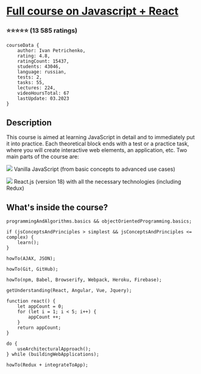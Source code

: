 # [Full course on Javascript + React](https://www.udemy.com/course/javascript_full/)
### :star::star::star::star::star: (13 585 ratings)

    courseData {
        author: Ivan Petrichenko,
        rating: 4.8,    
        ratingCount: 15437,
        students: 43046,
        language: russian,
        tests: 2,
        tasks: 55,
        lectures: 224,
        videoHoursTotal: 67
        lastUpdate: 03.2023
    }

## Description

This course is aimed at learning JavaScript in detail and to immediately put it into practice. Each theoretical block ends with a test or a practice task, where you will create interactive web elements, an application, etc. Two main parts of the course are:

![](https://geps.dev/progress/90)
Vanilla JavaScript (from basic concepts to advanced use cases)  

![](https://geps.dev/progress/0)
React.js (version 18) with all the necessary technologies (including Redux) 

## What's inside the course?

    programmingAndAlgorithms.basics && objectOrientedProgramming.basics;

    if (jsConceptsAndPrinciples > simplest && jsConceptsAndPrinciples <= complex) {
        learn();
    }

    howTo(AJAX, JSON);

    howTo(Git, GitHub);

    howTo(npm, Babel, Browserify, Webpack, Heroku, Firebase);

    getUnderstanding(React, Angular, Vue, Jquery);

    function react() {
        let appCount = 0;
        for (let i = 1; i < 5; i++) {
            appCount ++;
        }
        return appCount;
    }

    do {
        useArchitecturalApproach();
    } while (buildingWebApplications);

    howTo(Redux + integrateToApp);
